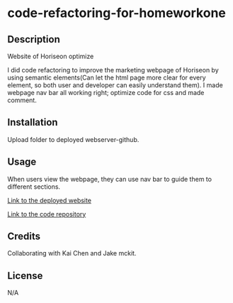# code-refactoring-for-homeworkone

## Description

Website of Horiseon optimize

I did code refactoring to improve the marketing webpage of Horiseon by using semantic elements(Can let the html page more clear for every element, so both user and developer can easily understand them). I made webpage nav bar all working right; optimize code for css and made comment.

## Installation 

Upload folder to deployed webserver-github. 

## Usage

When users view the webpage, they can use nav bar to guide them to different sections.  


[Link to the deployed website](https://cqlove.github.io/code-refactoring-for-homeworkone/)

[Link to the code repository](https://github.com/CQlove/code-refactoring-for-homeworkone)


## Credits

Collaborating with Kai Chen and Jake mckit. 

## License

N/A
